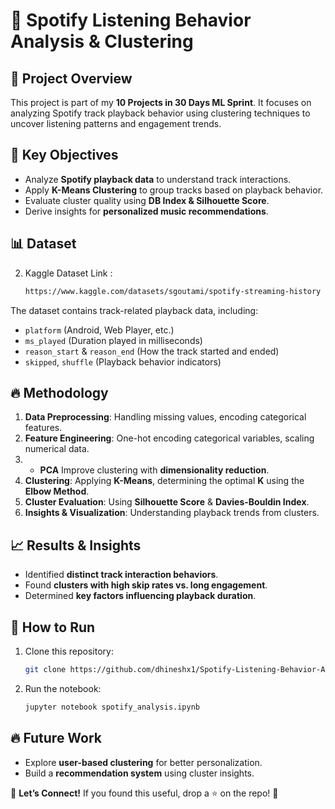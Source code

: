 # 🎵 Spotify Listening Behavior Analysis & Clustering

## 📌 Project Overview

This project is part of my **10 Projects in 30 Days ML Sprint**. It focuses on analyzing Spotify track playback behavior using clustering techniques to uncover listening patterns and engagement trends.

## 🚀 Key Objectives

- Analyze **Spotify playback data** to understand track interactions.
- Apply **K-Means Clustering** to group tracks based on playback behavior.
- Evaluate cluster quality using **DB Index & Silhouette Score**.
- Derive insights for **personalized music recommendations**.

## 📊 Dataset


2. Kaggle Dataset Link :
   ```bash
   https://www.kaggle.com/datasets/sgoutami/spotify-streaming-history
    ```


The dataset contains track-related playback data, including:

- `platform` (Android, Web Player, etc.)
- `ms_played` (Duration played in milliseconds)
- `reason_start` & `reason_end` (How the track started and ended)
- `skipped`, `shuffle` (Playback behavior indicators)

## 🔥 Methodology

1. **Data Preprocessing**: Handling missing values, encoding categorical features.
2. **Feature Engineering**: One-hot encoding categorical variables, scaling 
numerical data.
3. - **PCA** Improve clustering with **dimensionality reduction**.
4. **Clustering**: Applying **K-Means**, determining the optimal **K** using the **Elbow Method**.
5. **Cluster Evaluation**: Using **Silhouette Score** & **Davies-Bouldin Index**.
6. **Insights & Visualization**: Understanding playback trends from clusters.

## 📈 Results & Insights

- Identified **distinct track interaction behaviors**.
- Found **clusters with high skip rates vs. long engagement**.
- Determined **key factors influencing playback duration**.

## 📌 How to Run

1. Clone this repository:
   ```bash
   git clone https://github.com/dhineshx1/Spotify-Listening-Behavior-Analysis-Clustering
   ```
2. Run the notebook:
   ```bash
   jupyter notebook spotify_analysis.ipynb
   ```

## 🔥 Future Work

- Explore **user-based clustering** for better personalization.
- Build a **recommendation system** using cluster insights.

📢 **Let’s Connect!** If you found this useful, drop a ⭐ on the repo! 🚀
